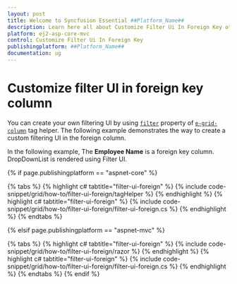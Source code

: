 ```yaml
---
layout: post
title: Welcome to Syncfusion Essential ##Platform_Name##
description: Learn here all about Customize Filter Ui In Foreign Key of Syncfusion Essential ##Platform_Name## widgets based on HTML5 and jQuery.
platform: ej2-asp-core-mvc
control: Customize Filter Ui In Foreign Key
publishingplatform: ##Platform_Name##
documentation: ug
---
```



# Customize filter UI in foreign key column

You can create your own filtering UI by using [`filter`](https://helpsyncfusion.com/cr/cref_files/aspnetcore-js2/aspnetcore/Syncfusion.EJ2~Syncfusion.EJ2.Grids.GridColumn~Filter.html) property of [`e-grid-column`](https://help.syncfusion.com/cr/aspnetcore-js2/Syncfusion.EJ2.Grids.GridColumn.html) tag helper. The following example demonstrates the way to create a custom filtering UI in the foreign column.

In the following example, The **Employee Name** is a foreign key column. DropDownList is rendered using Filter UI.

{% if page.publishingplatform == "aspnet-core" %}

{% tabs %}
{% highlight c# tabtitle="filter-ui-foreign" %}
{% include code-snippet/grid/how-to/filter-ui-foreign/tagHelper %}
{% endhighlight %}
{% highlight c# tabtitle="filter-ui-foreign" %}
{% include code-snippet/grid/how-to/filter-ui-foreign/filter-ui-foreign.cs %}
{% endhighlight %}
{% endtabs %}

{% elsif page.publishingplatform == "aspnet-mvc" %}

{% tabs %}
{% highlight c# tabtitle="filter-ui-foreign" %}
{% include code-snippet/grid/how-to/filter-ui-foreign/razor %}
{% endhighlight %}
{% highlight c# tabtitle="filter-ui-foreign" %}
{% include code-snippet/grid/how-to/filter-ui-foreign/filter-ui-foreign.cs %}
{% endhighlight %}
{% endtabs %}
{% endif %}


